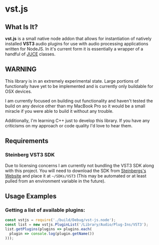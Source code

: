 # vst.js
## What Is It?
**vst.js** is a small native node addon that allows for instantiation of natively installed **VST3** audio plugins for use with audio processing applications written for NodeJS. In it's current form it is essentially a wrapper of a handful of [JUCE](http://juce.com) classes.

## WARNING
This library is in an extremely experimental state. Large portions of functionally have yet to be implemented and is currently only buildable for OSX devices.

I am currently focused on building out functionality and haven't tested the build on any device other than my MacBook Pro so it would be a small miracle if you were able to build it without any trouble.

Additionally, I'm learning C++ just to develop this library. If you have any criticisms on my approach or code quality I'd love to hear them.

## Requirements
### Steinberg VST3 SDK
Due to licensing concerns I am currently not bundling the VST3 SDK along with this project. You will need to download the SDK from [Steinbergs's Website](http://www.steinberg.net/en/company/developers.html) and place it at `~/SDKs/VST3` (This may be automated or at least pulled from an environment variable in the future).

## Usage Examples
### Getting a list of available plugins:
```javascript
const vstjs = require('./build/Debug/vst-js.node');
const list = new vstjs.PluginList('/Library/Audio/Plug-Ins/VST3');
list.getPlugins(plugins => plugins.each(
  plugin => console.log(plugin.getName())
)));
```
